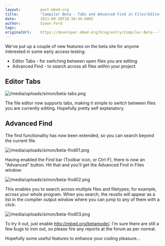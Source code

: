 ```yaml
---
layout:         post-mbed-org
title:          "Compiler Beta - Tabs and Advanced Find in Files!Editor TabsAdvanced Find"
date:           2011-08-30T18:38:49.000Z
author:         Simon Ford
tags:           
originalUrl:    https://developer.mbed.org/blog/entry/Compiler-Beta---Tabs-and-Advanced-Find-i/
---
```


<p>We&apos;ve put up a couple of new features on the beta site for anyone
  interested in some early access testing:</p>
<ul>
  <li>Editor Tabs - for switching between open files you are editing</li>
  <li>Advanced Find - to search across all files within your project</li>
</ul>

<h2>Editor Tabs</h2>

<p>
  <img src="https://developer.mbed.org/media/uploads/simon/beta-tabs.png"
  alt="/media/uploads/simon/beta-tabs.png" title="/media/uploads/simon/beta-tabs.png">
</p>
<p>The file editor now supports tabs, making it simple to switch between
  files you are currently editing. Hopefully pretty self explanatory.</p>

<h2>Advanced Find</h2>

<p>The find functionality has now been extended, so you can search beyond
  the current file.</p>
<p>
  <img src="https://developer.mbed.org/media/uploads/simon/beta-find01.png"
  alt="/media/uploads/simon/beta-find01.png" title="/media/uploads/simon/beta-find01.png">
</p>
<p>Having enabled the Find bar (Toolbar icon, or Ctrl-F), there is now an
  &quot;Advanced&quot; button. Hit that and you&apos;ll get the Advanced
  Find in Files window:</p>
<p>
  <img src="https://developer.mbed.org/media/uploads/simon/beta-find02.png"
  alt="/media/uploads/simon/beta-find02.png" title="/media/uploads/simon/beta-find02.png">
</p>
<p>This enables you to search across multiple files and filetypes; for example,
  across your whole program. When you search, the reuslts will appear as
  a list in the compiler output window where you can jump to any of them
  with a click:</p>
<p>
  <img src="https://developer.mbed.org/media/uploads/simon/beta-find03.png"
  alt="/media/uploads/simon/beta-find03.png" title="/media/uploads/simon/beta-find03.png">
</p>
<p>To try it out, just enable <a href="http://mbed.org/betamode/">http://mbed.org/betamode/</a>.
  I&apos;m sure there are still a few bugs to iron out, so please fire any
  reports at the forum as per normal.</p>
<p>Hopefully some useful features to enhance your coding pleasure...</p>

